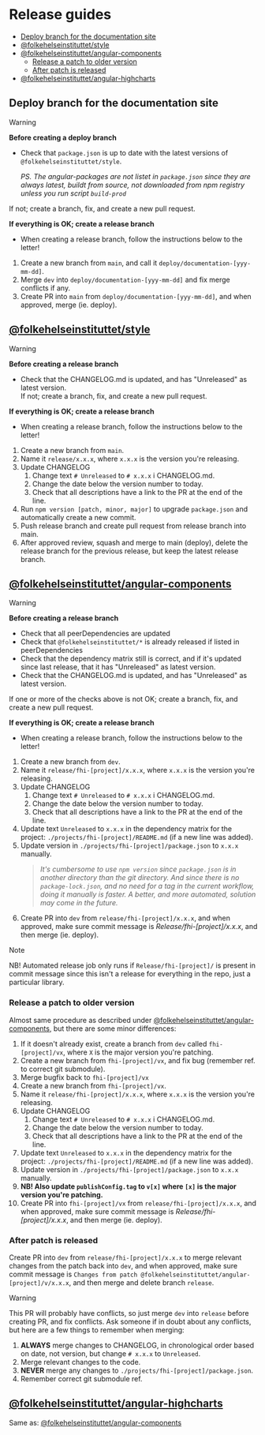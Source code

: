 # Release guides <!-- omit from toc -->

- [Deploy branch for the documentation site](#deploy-branch-for-the-documentation-site)
- [@folkehelseinstituttet/style](#folkehelseinstituttetstyle)
- [@folkehelseinstituttet/angular-components](#folkehelseinstituttetangular-components)
  - [Release a patch to older version](#release-a-patch-to-older-version)
  - [After patch is released](#after-patch-is-released)
- [@folkehelseinstituttet/angular-highcharts](#folkehelseinstituttetangular-highcharts)

## Deploy branch for the documentation site

> [!WARNING]
>**Before creating a deploy branch**
>
>- Check that `package.json` is up to date with the latest versions of `@folkehelseinstituttet/style`.
>
>   *PS. The angular-packages are not listet in `package.json` since they are always latest, buildt from source, not downloaded from npm registry unless you run script `build-prod`*
>
> If not; create a branch, fix, and create a new pull request.
>
> **If everything is OK; create a release branch**
>
>- When creating a release branch, follow the instructions below to the letter!

1. Create a new branch from `main`, and call it `deploy/documentation-[yyy-mm-dd]`.
2. Merge `dev` into `deploy/documentation-[yyy-mm-dd]` and fix merge conflicts if any.
3. Create PR into `main` from `deploy/documentation-[yyy-mm-dd]`, and when approved, merge (ie. deploy).

## [@folkehelseinstituttet/style](https://www.npmjs.com/package/@folkehelseinstituttet/style)

> [!WARNING]
>**Before creating a release branch**
>
>- Check that the CHANGELOG.md is updated, and has "Unreleased" as latest version.  
> If not; create a branch, fix, and create a new pull request.
>
>**If everything is OK; create a release branch**
>
>- When creating a release branch, follow the instructions below to the letter!

1. Create a new branch from `main`.
2. Name it `release/x.x.x`, where `x.x.x` is the version you're releasing.
3. Update CHANGELOG
   1. Change text `# Unreleased` to `# x.x.x` i CHANGELOG.md.
   2. Change the date below the version number to today.
   3. Check that all descriptions have a link to the PR at the end of the line.
4. Run `npm version [patch, minor, major]` to upgrade `package.json` and automatically create a new commit.
5. Push release branch and create pull request from release branch into main.
6. After approved review, squash and merge to main (deploy), delete the release branch for the previous release, but keep the latest release branch.

## [@folkehelseinstituttet/angular-components](https://www.npmjs.com/package/@folkehelseinstituttet/angular-components)

> [!WARNING]
>**Before creating a release branch**
>
>- Check that all peerDependencies are updated
>- Check that `@folkehelseinstituttet/*` is already released if listed in peerDependencies
>- Check that the dependency matrix still is correct, and if it's updated since last release, that it has "Unreleased" as latest version.
>- Check that the CHANGELOG.md is updated, and has "Unreleased" as latest version.
>
> If one or more of the checks above is not OK; create a branch, fix, and create a new pull request.
>
>**If everything is OK; create a release branch**
>
>- When creating a release branch, follow the instructions below to the letter!

1. Create a new branch from `dev`.
2. Name it `release/fhi-[project]/x.x.x`, where `x.x.x` is the version you're releasing.
3. Update CHANGELOG
    1. Change text `# Unreleased` to `# x.x.x` i CHANGELOG.md.
    2. Change the date below the version number to today.
    3. Check that all descriptions have a link to the PR at the end of the line.
4. Update text `Unreleased` to `x.x.x` in the dependency matrix for the project: `./projects/fhi-[project]/README.md` (if a new line was added).
5. Update version in `./projects/fhi-[project]/package.json` to `x.x.x` manually.
    >*It's cumbersome to use `npm version` since `package.json` is in another directory than the git directory. And since there is no `package-lock.json`, and no need for a tag in the current workflow, doing it manually is faster. A better, and more automated, solution may come in the future.*
6. Create PR into `dev` from `release/fhi-[project]/x.x.x`, and when approved, make sure commit message is *Release/fhi-[project]/x.x.x*, and then merge (ie. deploy).

> [!NOTE]
>NB! Automated release job only runs if `Release/fhi-[project]/` is present in commit message since this isn't a release for everything in the repo, just a particular library.

### Release a patch to older version

Almost same procedure as described under [@folkehelseinstituttet/angular-components](#folkehelseinstituttetangular-components), but there are some minor differences:

1. If it doesn't already exist, create a branch from `dev` called `fhi-[project]/vx`, where `X` is the major version you're patching.
2. Create a new branch from `fhi-[project]/vx`, and fix bug (remember ref. to correct git submodule).
3. Merge bugfix back to `fhi-[project]/vx`
4. Create a new branch from `fhi-[project]/vx`.
5. Name it `release/fhi-[project]/x.x.x`, where `x.x.x` is the version you're releasing.
6. Update CHANGELOG
   1. Change text `# Unreleased` to `# x.x.x` i CHANGELOG.md.
   2. Change the date below the version number to today.
   3. Check that all descriptions have a link to the PR at the end of the line.
7. Update text `Unreleased` to `x.x.x` in the dependency matrix for the project: `./projects/fhi-[project]/README.md` (if a new line was added).
8. Update version in `./projects/fhi-[project]/package.json` to `x.x.x` manually.
9. **NB! Also update `publishConfig.tag` to `v[x]` where `[x]` is the major version you're patching.**
10. Create PR into `fhi-[project]/vx` from `release/fhi-[project]/x.x.x`, and when approved, make sure commit message is *Release/fhi-[project]/x.x.x*, and then merge (ie. deploy).

### After patch is released

Create PR into `dev` from `release/fhi-[project]/x.x.x` to merge relevant changes from the patch back into `dev`, and when approved, make sure commit message is `Changes from patch @folkehelseinstituttet/angular-[project]/v/x.x.x`, and then merge and delete branch `release`.

> [!WARNING]
> This PR will probably have conflicts, so just merge `dev` into `release` before creating PR, and fix conflicts. Ask someone if in doubt about any conflicts, but here are a few things to remember when merging:
>
>1. **ALWAYS** merge changes to CHANGELOG, in chronological order based on date, not version, but change `# x.x.x` to `Unreleased`.
>2. Merge relevant changes to the code.
>3. **NEVER** merge any changes to `./projects/fhi-[project]/package.json`.
>4. Remember correct git submodule ref.

## [@folkehelseinstituttet/angular-highcharts](https://www.npmjs.com/package/@folkehelseinstituttet/angular-highcharts)

Same as: [@folkehelseinstituttet/angular-components](#folkehelseinstituttetangular-components)
